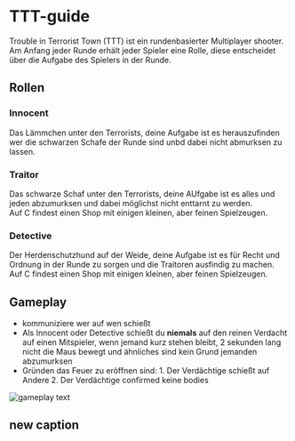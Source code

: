 # TTT-guide

Trouble in Terrorist Town (TTT) ist ein rundenbasierter Multiplayer shooter.
Am Anfang jeder Runde erhält jeder Spieler eine Rolle, diese entscheidet über die Aufgabe des Spielers in der Runde.

## Rollen
### Innocent
Das Lämmchen unter den Terrorists, deine Aufgabe ist es herauszufinden wer die schwarzen Schafe der Runde sind unbd dabei nicht abmurksen zu lassen.
### Traitor
Das schwarze Schaf unter den Terrorists, deine AUfgabe ist es alles und jeden abzumurksen und dabei möglichst nicht enttarnt zu werden.  
Auf C findest einen Shop mit einigen kleinen, aber feinen Spielzeugen.
### Detective
Der Herdenschutzhund auf der Weide, deine Aufgabe ist es für Recht und Ordnung in der Runde zu sorgen und die Traitoren ausfindig zu machen.  
Auf C findest einen Shop mit einigen kleinen, aber feinen Spielzeugen.

## Gameplay
* kommuniziere wer auf wen schießt
* Als Innocent oder Detective schießt du **niemals** auf den reinen Verdacht auf einen Mitspieler, wenn jemand kurz stehen bleibt, 2 sekunden lang nicht die Maus bewegt und ähnliches sind kein Grund jemanden abzumurksen
* Gründen das Feuer zu eröffnen sind: 1. Der Verdächtige schießt auf Andere  2. Der Verdächtige confirmed keine bodies  


![gameplay](https://files.pallindium.de/gmod/screenshots/ttt_gameplay_casino_1.jpg)
text

## new caption
